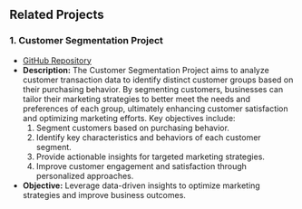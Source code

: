 ## Related Projects

### 1. Customer Segmentation Project
- [GitHub Repository](https://github.com/dannyguy253/CustomerSegmentation)
- **Description:** The Customer Segmentation Project aims to analyze customer transaction data to identify distinct customer groups based on their purchasing behavior. By segmenting customers, businesses can tailor their marketing strategies to better meet the needs and preferences of each group, ultimately enhancing customer satisfaction and optimizing marketing efforts. Key objectives include:
  1. Segment customers based on purchasing behavior.
  2. Identify key characteristics and behaviors of each customer segment.
  3. Provide actionable insights for targeted marketing strategies.
  4. Improve customer engagement and satisfaction through personalized approaches.
- **Objective:** Leverage data-driven insights to optimize marketing strategies and improve business outcomes.

